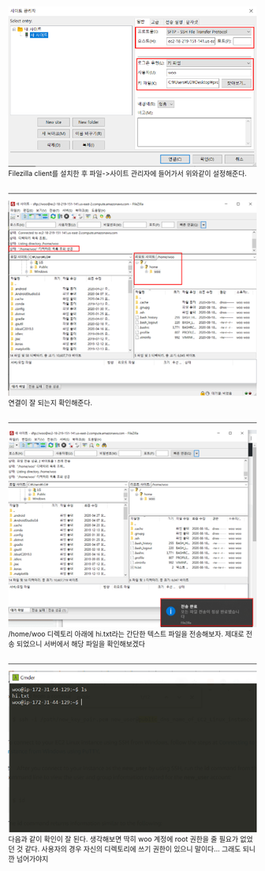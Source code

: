 ![1](./images/filezilla1.png)
<br />
Filezilla client를 설치한 후 파일->사이트 관리자에 들어가서 위와같이 설정해준다. 
<br /><br /><hr />

![2](./images/filezilla2.png)
<br />
연결이 잘 되는지 확인해준다.
<br /><br /><hr />

![3](./images/filezilla3.png)
<br />
/home/woo 디렉토리 아래에 hi.txt라는 간단한 텍스트 파일을 전송해보자. 제대로 전송 되었으니 서버에서 해당 파일을 확인해보겠다
<br /><br /><hr />

![4](./images/filezilla4.png)
다음과 같이 확인이 잘 된다. 생각해보면 딱히 woo 계정에 root 권한을 줄 필요가 없었던 것 같다. 사용자의 경우 자신의 디렉토리에 쓰기 권한이 있으니 말이다... 그래도 되니깐 넘어가야지
